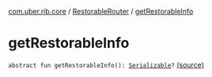 [com.uber.rib.core](../index.md) / [RestorableRouter](index.md) / [getRestorableInfo](./get-restorable-info.md)

# getRestorableInfo

`abstract fun getRestorableInfo(): `[`Serializable`](https://developer.android.com/reference/java/io/Serializable.html)`?` [(source)](https://github.com/asvid/GdzieTaBiedra/tree/master/app/src/main/java/com/uber/rib/core/RestorableRouter.kt#L6)